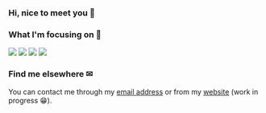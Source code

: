 ### Hi, nice to meet you 👋

### What I'm focusing on 👀
<img src="https://img.shields.io/badge/Javascript-FABF15?logo=javascript&logoColor=white&style=for-the-badge"/>
<img src="https://img.shields.io/badge/Typescript-007acc?logo=Typescript&logoColor=white&style=for-the-badge"/>
<img src="https://img.shields.io/badge/GraphQL-E10098?logo=graphql&logoColor=white&style=for-the-badge"/>
<img src="https://img.shields.io/badge/tailwindcss%20-%2338B2AC.svg?&style=for-the-badge&logo=tailwind-css&logoColor=white"/>

### Find me elsewhere ✉
You can contact me through my [email address](mailto:ruiedelapena@gmail.com?subject=Hello%2C%20I've%20seen%20your%20Github%20profile%20!) or from my [website](https://ruie.co) (work in progress 😁).
